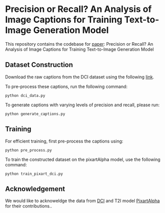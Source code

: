 # Precision or Recall? An Analysis of Image Captions for Training Text-to-Image Generation Model

This repository contains the codebase for [paper](): Precision or Recall? An Analysis of Image Captions for Training Text-to-Image Generation Model

## Dataset Construction
Download the raw captions from the DCI dataset using the following [link](https://github.com/facebookresearch/DCI/blob/3d95af66c918f0cc24f115c5eeb0d2f66be30872/dataset/densely_captioned_images/dataset/scripts/download.py#L16-L29).

To pre-process these captions, run the following command:
```
python dci_data.py
```
To generate captions with varying levels of precision and recall, please run:
```
python generate_captions.py
```

## Training
For efficient training, first pre-process the captions using:
```
python pre_process.py
```
To train the constructed dataset on the pixartAlpha model, use the following command:
```
python train_pixart_dci.py
```

## Acknowledgement
We would like to acknoweldge the data from [DCI](https://github.com/facebookresearch/DCI) and T2I model [PixartAlpha](https://github.com/PixArt-alpha/PixArt-alpha)  for their contributions.. 

